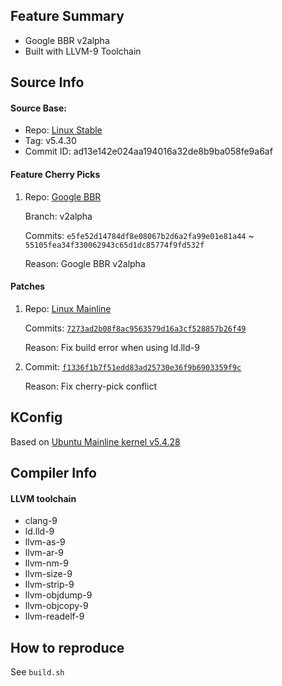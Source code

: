 ## Feature Summary

- Google BBR v2alpha
- Built with LLVM-9 Toolchain

## Source Info

#### Source Base:

- Repo: [Linux Stable](https://git.kernel.org/pub/scm/linux/kernel/git/stable/linux.git)
- Tag: v5.4.30
- Commit ID: ad13e142e024aa194016a32de8b9ba058fe9a6af

#### Feature Cherry Picks

1. Repo: [Google BBR](https://github.com/google/bbr)

   Branch: v2alpha

   Commits: `e5fe52d14784df8e08067b2d6a2fa99e01e81a44` ~ `55105fea34f330062943c65d1dc85774f9fd532f`

   Reason: Google BBR v2alpha

#### Patches

1. Repo: [Linux Mainline](https://git.kernel.org/pub/scm/linux/kernel/git/torvalds/linux.git)

   Commits: [`7273ad2b08f8ac9563579d16a3cf528857b26f49`](https://git.kernel.org/pub/scm/linux/kernel/git/torvalds/linux.git/commit/?id=7273ad2b08f8ac9563579d16a3cf528857b26f49)

   Reason: Fix build error when using ld.lld-9

2. Commit: [`f1336f1b7f51edd83ad25730e36f9b6903359f9c`](https://github.com/YanzheL/linux/commit/f1336f1b7f51edd83ad25730e36f9b6903359f9c)

   Reason: Fix cherry-pick conflict

## KConfig

Based on [Ubuntu Mainline kernel v5.4.28](https://kernel.ubuntu.com/~kernel-ppa/mainline/v5.4.28/)

## Compiler Info

#### LLVM toolchain

- clang-9
- ld.lld-9
- llvm-as-9
- llvm-ar-9
- llvm-nm-9
- llvm-size-9
- llvm-strip-9
- llvm-objdump-9
- llvm-objcopy-9
- llvm-readelf-9

## How to reproduce

See `build.sh`
